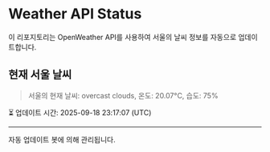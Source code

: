 
# Weather API Status

이 리포지토리는 OpenWeather API를 사용하여 서울의 날씨 정보를 자동으로 업데이트합니다.

## 현재 서울 날씨
> 서울의 현재 날씨: overcast clouds, 온도: 20.07°C, 습도: 75%

⏳ 업데이트 시간: 2025-09-18 23:17:07 (UTC)

---
자동 업데이트 봇에 의해 관리됩니다.
